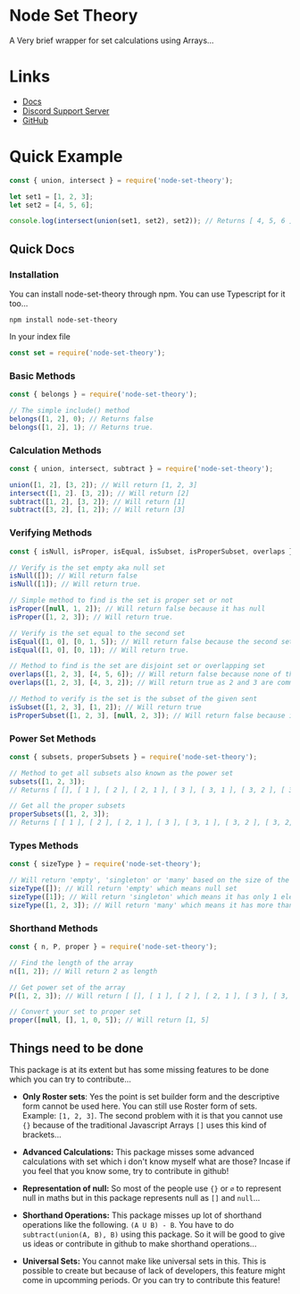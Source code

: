 # Node Set Theory

A Very brief wrapper for set calculations using Arrays...

# Links
- [Docs](https://github.com/Scientific-Guy/node-set-theory/wiki)
- [Discord Support Server](https://discord.gg/FrduEZd)
- [GitHub](https://github.com/Scientific-Guy/node-set-theory/)

# Quick Example

```js
const { union, intersect } = require('node-set-theory');

let set1 = [1, 2, 3];
let set2 = [4, 5, 6];

console.log(intersect(union(set1, set2), set2)); // Returns [ 4, 5, 6 ]
```

## Quick Docs

### Installation

You can install node-set-theory through npm. You can use Typescript for it too...

```
npm install node-set-theory
```

In your index file

```js
const set = require('node-set-theory');
```

### Basic Methods

```js
const { belongs } = require('node-set-theory');

// The simple include() method
belongs([1, 2], 0); // Returns false
belongs([1, 2], 1); // Returns true.

```

### Calculation Methods

```js
const { union, intersect, subtract } = require('node-set-theory');

union([1, 2], [3, 2]); // Will return [1, 2, 3]
intersect([1, 2]. [3, 2]); // Will return [2]
subtract([1, 2], [3, 2]); // Will return [1]
subtract([3, 2], [1, 2]); // Will return [3]
```

### Verifying Methods

```js
const { isNull, isProper, isEqual, isSubset, isProperSubset, overlaps } = require('node-set-theory');

// Verify is the set empty aka null set
isNull([]); // Will return false
isNull([1]); // Will return true.

// Simple method to find is the set is proper set or not
isProper([null, 1, 2]); // Will return false because it has null
isProper([1, 2, 3]); // Will return true. 

// Verify is the set equal to the second set
isEqual([1, 0], [0, 1, 5]); // Will return false because the second set has extra element 5
isEqual([1, 0], [0, 1]); // Will return true.

// Method to find is the set are disjoint set or overlapping set
overlaps([1, 2, 3], [4, 5, 6]); // Will return false because none of the elements same between the sets
overlaps([1, 2, 3], [4, 3, 2]); // Will return true as 2 and 3 are common between those 2 sets

// Method to verify is the set is the subset of the given sent
isSubset([1, 2, 3], [1, 2]); // Will return true
isProperSubset([1, 2, 3], [null, 2, 3]); // Will return false because it verifies the proper subset...
```

### Power Set Methods

```js
const { subsets, properSubsets } = require('node-set-theory');

// Method to get all subsets also known as the power set
subsets([1, 2, 3]);
// Returns [ [], [ 1 ], [ 2 ], [ 2, 1 ], [ 3 ], [ 3, 1 ], [ 3, 2 ], [ 3, 2, 1 ] ]

// Get all the proper subsets
properSubsets([1, 2, 3]);
// Returns [ [ 1 ], [ 2 ], [ 2, 1 ], [ 3 ], [ 3, 1 ], [ 3, 2 ], [ 3, 2, 1 ] ]
```

### Types Methods

```js
const { sizeType } = require('node-set-theory');

// Will return 'empty', 'singleton' or 'many' based on the size of the set...
sizeType([]); // Will return 'empty' which means null set
sizeType([1]); // Will return 'singleton' which means it has only 1 element
sizeType([1, 2, 3]); // Will return 'many' which means it has more than 1 element
```

### Shorthand Methods

```js
const { n, P, proper } = require('node-set-theory');

// Find the length of the array
n([1, 2]); // Will return 2 as length

// Get power set of the array
P([1, 2, 3]); // Will return [ [], [ 1 ], [ 2 ], [ 2, 1 ], [ 3 ], [ 3, 1 ], [ 3, 2 ], [ 3, 2, 1 ] ]

// Convert your set to proper set
proper([null, [], 1, 0, 5]); // Will return [1, 5]
```

## Things need to be done

This package is at its extent but has some missing features to be done which you can try to contribute...

- **Only Roster sets**: Yes the point is set builder form and the descriptive form cannot be used here. You can still use Roster form of sets. Example: `[1, 2, 3]`. The second problem with it is that you cannot use `{}` because of the traditional Javascript Arrays `[]` uses this kind of brackets...

- **Advanced Calculations:** This package misses some advanced calculations with set which i don't know myself what are those? Incase if you feel that you know some, try to contribute in github!

- **Representation of null:** So most of the people use `{}` or `∅` to represent null in maths but in this package represents null as `[]` and `null`...

- **Shorthand Operations:** This package misses up lot of shorthand operations like the following. `(A U B) - B`. You have to do `subtract(union(A, B), B)` using this package. So it will be good to give us ideas or contribute in github to make shorthand operations...

- **Universal Sets:** You cannot make like universal sets in this. This is possible to create but because of lack of developers, this feature might come in upcomming periods. Or you can try to contribute this feature!
